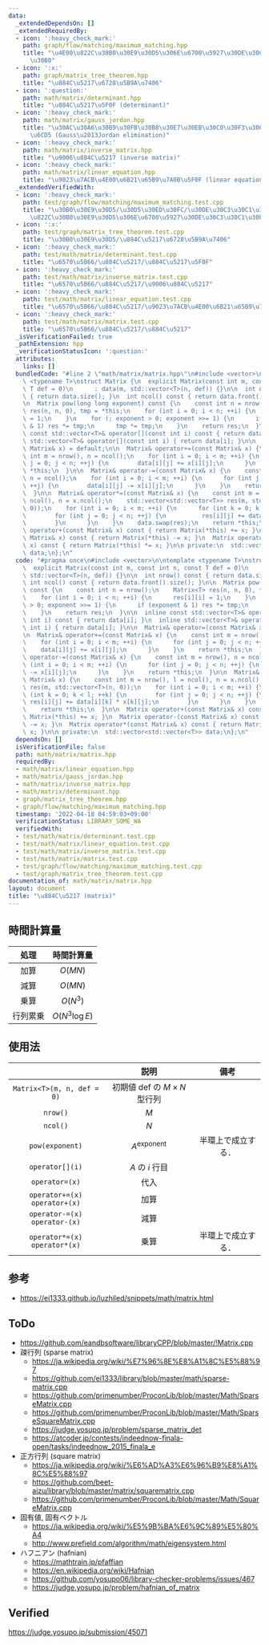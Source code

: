 ```yaml
---
data:
  _extendedDependsOn: []
  _extendedRequiredBy:
  - icon: ':heavy_check_mark:'
    path: graph/flow/matching/maximum_matching.hpp
    title: "\u4E00\u822C\u30B0\u30E9\u30D5\u306E\u6700\u5927\u30DE\u30C3\u30C1\u30F3\
      \u30B0"
  - icon: ':x:'
    path: graph/matrix_tree_theorem.hpp
    title: "\u884C\u5217\u6728\u5B9A\u7406"
  - icon: ':question:'
    path: math/matrix/determinant.hpp
    title: "\u884C\u5217\u5F0F (determinant)"
  - icon: ':heavy_check_mark:'
    path: math/matrix/gauss_jordan.hpp
    title: "\u30AC\u30A6\u30B9\u30FB\u30B8\u30E7\u30EB\u30C0\u30F3\u306E\u6D88\u53BB\
      \u6CD5 (Gauss\u2013Jordan elimination)"
  - icon: ':heavy_check_mark:'
    path: math/matrix/inverse_matrix.hpp
    title: "\u9006\u884C\u5217 (inverse matrix)"
  - icon: ':heavy_check_mark:'
    path: math/matrix/linear_equation.hpp
    title: "\u9023\u7ACB\u4E00\u6B21\u65B9\u7A0B\u5F0F (linear equation)"
  _extendedVerifiedWith:
  - icon: ':heavy_check_mark:'
    path: test/graph/flow/matching/maximum_matching.test.cpp
    title: "\u30B0\u30E9\u30D5/\u30D5\u30ED\u30FC/\u30DE\u30C3\u30C1\u30F3\u30B0/\u4E00\
      \u822C\u30B0\u30E9\u30D5\u306E\u6700\u5927\u30DE\u30C3\u30C1\u30F3\u30B0"
  - icon: ':x:'
    path: test/graph/matrix_tree_theorem.test.cpp
    title: "\u30B0\u30E9\u30D5/\u884C\u5217\u6728\u5B9A\u7406"
  - icon: ':heavy_check_mark:'
    path: test/math/matrix/determinant.test.cpp
    title: "\u6570\u5B66/\u884C\u5217/\u884C\u5217\u5F0F"
  - icon: ':heavy_check_mark:'
    path: test/math/matrix/inverse_matrix.test.cpp
    title: "\u6570\u5B66/\u884C\u5217/\u9006\u884C\u5217"
  - icon: ':heavy_check_mark:'
    path: test/math/matrix/linear_equation.test.cpp
    title: "\u6570\u5B66/\u884C\u5217/\u9023\u7ACB\u4E00\u6B21\u65B9\u7A0B\u5F0F"
  - icon: ':heavy_check_mark:'
    path: test/math/matrix/matrix.test.cpp
    title: "\u6570\u5B66/\u884C\u5217/\u884C\u5217"
  _isVerificationFailed: true
  _pathExtension: hpp
  _verificationStatusIcon: ':question:'
  attributes:
    links: []
  bundledCode: "#line 2 \"math/matrix/matrix.hpp\"\n#include <vector>\n\ntemplate\
    \ <typename T>\nstruct Matrix {\n  explicit Matrix(const int m, const int n, const\
    \ T def = 0)\n      : data(m, std::vector<T>(n, def)) {}\n\n  int nrow() const\
    \ { return data.size(); }\n  int ncol() const { return data.front().size(); }\n\
    \n  Matrix pow(long long exponent) const {\n    const int n = nrow();\n    Matrix<T>\
    \ res(n, n, 0), tmp = *this;\n    for (int i = 0; i < n; ++i) {\n      res[i][i]\
    \ = 1;\n    }\n    for (; exponent > 0; exponent >>= 1) {\n      if (exponent\
    \ & 1) res *= tmp;\n      tmp *= tmp;\n    }\n    return res;\n  }\n\n  inline\
    \ const std::vector<T>& operator[](const int i) const { return data[i]; }\n  inline\
    \ std::vector<T>& operator[](const int i) { return data[i]; }\n\n  Matrix& operator=(const\
    \ Matrix& x) = default;\n\n  Matrix& operator+=(const Matrix& x) {\n    const\
    \ int m = nrow(), n = ncol();\n    for (int i = 0; i < m; ++i) {\n      for (int\
    \ j = 0; j < n; ++j) {\n        data[i][j] += x[i][j];\n      }\n    }\n    return\
    \ *this;\n  }\n\n  Matrix& operator-=(const Matrix& x) {\n    const int m = nrow(),\
    \ n = ncol();\n    for (int i = 0; i < m; ++i) {\n      for (int j = 0; j < n;\
    \ ++j) {\n        data[i][j] -= x[i][j];\n      }\n    }\n    return *this;\n\
    \  }\n\n  Matrix& operator*=(const Matrix& x) {\n    const int m = nrow(), l =\
    \ ncol(), n = x.ncol();\n    std::vector<std::vector<T>> res(m, std::vector<T>(n,\
    \ 0));\n    for (int i = 0; i < m; ++i) {\n      for (int k = 0; k < l; ++k) {\n\
    \        for (int j = 0; j < n; ++j) {\n          res[i][j] += data[i][k] * x[k][j];\n\
    \        }\n      }\n    }\n    data.swap(res);\n    return *this;\n  }\n\n  Matrix\
    \ operator+(const Matrix& x) const { return Matrix(*this) += x; }\n  Matrix operator-(const\
    \ Matrix& x) const { return Matrix(*this) -= x; }\n  Matrix operator*(const Matrix&\
    \ x) const { return Matrix(*this) *= x; }\n\n private:\n  std::vector<std::vector<T>>\
    \ data;\n};\n"
  code: "#pragma once\n#include <vector>\n\ntemplate <typename T>\nstruct Matrix {\n\
    \  explicit Matrix(const int m, const int n, const T def = 0)\n      : data(m,\
    \ std::vector<T>(n, def)) {}\n\n  int nrow() const { return data.size(); }\n \
    \ int ncol() const { return data.front().size(); }\n\n  Matrix pow(long long exponent)\
    \ const {\n    const int n = nrow();\n    Matrix<T> res(n, n, 0), tmp = *this;\n\
    \    for (int i = 0; i < n; ++i) {\n      res[i][i] = 1;\n    }\n    for (; exponent\
    \ > 0; exponent >>= 1) {\n      if (exponent & 1) res *= tmp;\n      tmp *= tmp;\n\
    \    }\n    return res;\n  }\n\n  inline const std::vector<T>& operator[](const\
    \ int i) const { return data[i]; }\n  inline std::vector<T>& operator[](const\
    \ int i) { return data[i]; }\n\n  Matrix& operator=(const Matrix& x) = default;\n\
    \n  Matrix& operator+=(const Matrix& x) {\n    const int m = nrow(), n = ncol();\n\
    \    for (int i = 0; i < m; ++i) {\n      for (int j = 0; j < n; ++j) {\n    \
    \    data[i][j] += x[i][j];\n      }\n    }\n    return *this;\n  }\n\n  Matrix&\
    \ operator-=(const Matrix& x) {\n    const int m = nrow(), n = ncol();\n    for\
    \ (int i = 0; i < m; ++i) {\n      for (int j = 0; j < n; ++j) {\n        data[i][j]\
    \ -= x[i][j];\n      }\n    }\n    return *this;\n  }\n\n  Matrix& operator*=(const\
    \ Matrix& x) {\n    const int m = nrow(), l = ncol(), n = x.ncol();\n    std::vector<std::vector<T>>\
    \ res(m, std::vector<T>(n, 0));\n    for (int i = 0; i < m; ++i) {\n      for\
    \ (int k = 0; k < l; ++k) {\n        for (int j = 0; j < n; ++j) {\n         \
    \ res[i][j] += data[i][k] * x[k][j];\n        }\n      }\n    }\n    data.swap(res);\n\
    \    return *this;\n  }\n\n  Matrix operator+(const Matrix& x) const { return\
    \ Matrix(*this) += x; }\n  Matrix operator-(const Matrix& x) const { return Matrix(*this)\
    \ -= x; }\n  Matrix operator*(const Matrix& x) const { return Matrix(*this) *=\
    \ x; }\n\n private:\n  std::vector<std::vector<T>> data;\n};\n"
  dependsOn: []
  isVerificationFile: false
  path: math/matrix/matrix.hpp
  requiredBy:
  - math/matrix/linear_equation.hpp
  - math/matrix/gauss_jordan.hpp
  - math/matrix/inverse_matrix.hpp
  - math/matrix/determinant.hpp
  - graph/matrix_tree_theorem.hpp
  - graph/flow/matching/maximum_matching.hpp
  timestamp: '2022-04-18 04:59:03+09:00'
  verificationStatus: LIBRARY_SOME_WA
  verifiedWith:
  - test/math/matrix/determinant.test.cpp
  - test/math/matrix/linear_equation.test.cpp
  - test/math/matrix/inverse_matrix.test.cpp
  - test/math/matrix/matrix.test.cpp
  - test/graph/flow/matching/maximum_matching.test.cpp
  - test/graph/matrix_tree_theorem.test.cpp
documentation_of: math/matrix/matrix.hpp
layout: document
title: "\u884C\u5217 (matrix)"
---
```



## 時間計算量

|処理|時間計算量|
|:--:|:--:|
|加算|$O(MN)$|
|減算|$O(MN)$|
|乗算|$O(N^3)$|
|行列累乗|$O(N^3 \log{E})$|


## 使用法

||説明|備考|
|:--:|:--:|:--:|
|`Matrix<T>(m, n, def = 0)`|初期値 $\mathrm{def}$ の $M \times N$ 型行列||
|`nrow()`|$M$||
|`ncol()`|$N$||
|`pow(exponent)`|$A^\mathrm{exponent}$|半環上で成立する．|
|`operator[](i)`|$A$ の $i$ 行目||
|`operator=(x)`|代入||
|`operator+=(x)`<br>`operator+(x)`|加算||
|`operator-=(x)`<br>`operator-(x)`|減算||
|`operator*=(x)`<br>`operator*(x)`|乗算|半環上で成立する．|


## 参考

- https://ei1333.github.io/luzhiled/snippets/math/matrix.html


## ToDo

- https://github.com/eandbsoftware/libraryCPP/blob/master/!Matrix.cpp
- 疎行列 (sparse matrix)
  - https://ja.wikipedia.org/wiki/%E7%96%8E%E8%A1%8C%E5%88%97
  - https://github.com/ei1333/library/blob/master/math/sparse-matrix.cpp
  - https://github.com/primenumber/ProconLib/blob/master/Math/SparseMatrix.cpp
  - https://github.com/primenumber/ProconLib/blob/master/Math/SparseSquareMatrix.cpp
  - https://judge.yosupo.jp/problem/sparse_matrix_det
  - https://atcoder.jp/contests/indeednow-finala-open/tasks/indeednow_2015_finala_e
- 正方行列 (square matrix)
  - https://ja.wikipedia.org/wiki/%E6%AD%A3%E6%96%B9%E8%A1%8C%E5%88%97
  - https://github.com/beet-aizu/library/blob/master/matrix/squarematrix.cpp
  - https://github.com/primenumber/ProconLib/blob/master/Math/SquareMatrix.cpp
- 固有値, 固有ベクトル
  - https://ja.wikipedia.org/wiki/%E5%9B%BA%E6%9C%89%E5%80%A4
  - http://www.prefield.com/algorithm/math/eigensystem.html
- ハフニアン (hafnian)
  - https://mathtrain.jp/pfaffian
  - https://en.wikipedia.org/wiki/Hafnian
  - https://github.com/yosupo06/library-checker-problems/issues/467
  - https://judge.yosupo.jp/problem/hafnian_of_matrix


## Verified

https://judge.yosupo.jp/submission/45071
